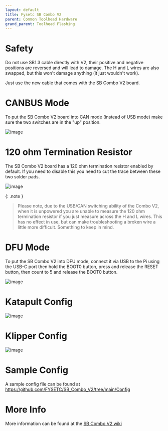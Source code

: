 ```yaml
---
layout: default 
title: Fysetc SB Combo V2
parent: Common Toolhead Hardware
grand_parent: Toolhead Flashing
---
```


# Safety

Do not use SB1.3 cable directly with V2, their positive and negative positions are reversed and will lead to damage.
The H and L wires are also swapped, but this won't damage anything (it just wouldn't work).

Just use the new cable that comes with the SB Combo V2 board.


# CANBUS Mode

To put the SB Combo V2 board into CAN mode (instead of USB mode) make sure the two switches are in the "up" position.

![image](https://github.com/user-attachments/assets/a5be3ceb-fa40-41a5-a245-058a7c04f866)

# 120 ohm Termination Resistor

The SB Combo V2 board has a 120 ohm termination resistor enabled by default. If you need to disable this you need to cut the trace between these two solder pads.

![image](https://github.com/user-attachments/assets/fc060894-251a-4fd5-8dbb-4dd5854c5019)

{: .note }
> Please note, due to the USB/CAN switching ability of the Combo V2, when it is unpowered you are unable to measure the 120 ohm termination resistor if you just measure across the H and L wires.
> This has no effect in use, but can make troubleshooting a broken wire a little more difficult. Something to keep in mind.



# DFU Mode

To put the SB Combo V2 into DFU mode, connect it via USB to the Pi using the USB-C port then hold the BOOT0 button, press and release the RESET button, then count to 5 and release the BOOT0 button.

![image](https://github.com/user-attachments/assets/922c0f4f-9b4a-44d5-b636-77b9678f62f1)



# Katapult Config

![image](https://github.com/user-attachments/assets/5225459f-11ff-4f76-9fb3-f3524aec2272)



# Klipper Config

![image](https://github.com/user-attachments/assets/46e29e52-36ae-4390-965e-ef4caf0cb00d)



# Sample Config

A sample config file can be found at https://github.com/FYSETC/SB_Combo_V2/tree/main/Config

# More Info

More information can be found at the [SB Combo V2 wiki](https://wiki.fysetc.com/docs/SBComboV2)
